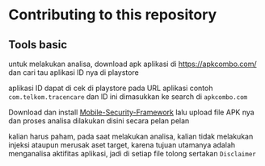 # Contributing to this repository

## Tools basic

untuk melakukan analisa, download apk aplikasi di https://apkcombo.com/ dan cari tau aplikasi ID nya di playstore

aplikasi ID dapat di cek di playstore pada URL aplikasi contoh `com.telkom.tracencare` dan ID ini dimasukkan ke search di `apkcombo.com`

Download dan install [Mobile-Security-Framework](https://github.com/MobSF/Mobile-Security-Framework-MobSF) lalu upload file APK nya dan proses analisa dilakukan disini secara pelan pelan

kalian harus paham, pada saat melakukan analisa, kalian tidak melakukan injeksi ataupun merusak aset target, karena tujuan utamanya adalah menganalisa aktifitas aplikasi, jadi di setiap file tolong sertakan `Disclaimer`
